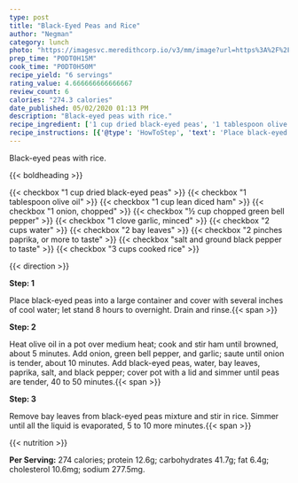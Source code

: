 ```yaml
---
type: post
title: "Black-Eyed Peas and Rice"
author: "Negman"
category: lunch
photo: "https://imagesvc.meredithcorp.io/v3/mm/image?url=https%3A%2F%2Fimages.media-allrecipes.com%2Fuserphotos%2F1924270.jpg"
prep_time: "P0DT0H15M"
cook_time: "P0DT0H50M"
recipe_yield: "6 servings"
rating_value: 4.666666666666667
review_count: 6
calories: "274.3 calories"
date_published: 05/02/2020 01:13 PM
description: "Black-eyed peas with rice."
recipe_ingredient: ['1 cup dried black-eyed peas', '1 tablespoon olive oil', '1 cup lean diced ham', '1 onion, chopped', '½ cup chopped green bell pepper', '1 clove garlic, minced', '2 cups water', '2 bay leaves', '2 pinches paprika, or more to taste', 'salt and ground black pepper to taste', '3 cups cooked rice']
recipe_instructions: [{'@type': 'HowToStep', 'text': 'Place black-eyed peas into a large container and cover with several inches of cool water; let stand 8 hours to overnight. Drain and rinse.\n'}, {'@type': 'HowToStep', 'text': 'Heat olive oil in a pot over medium heat; cook and stir ham until browned, about 5 minutes. Add onion, green bell pepper, and garlic; saute until onion is tender, about 10 minutes. Add black-eyed peas, water, bay leaves, paprika, salt, and black pepper; cover pot with a lid and simmer until peas are tender, 40 to 50 minutes.\n'}, {'@type': 'HowToStep', 'text': 'Remove bay leaves from black-eyed peas mixture and stir in rice. Simmer until all the liquid is evaporated, 5 to 10 more minutes.\n'}]
---
```


Black-eyed peas with rice. 

{{< boldheading >}}

{{< checkbox "1 cup dried black-eyed peas" >}}
{{< checkbox "1 tablespoon olive oil" >}}
{{< checkbox "1 cup lean diced ham" >}}
{{< checkbox "1  onion, chopped" >}}
{{< checkbox "½ cup chopped green bell pepper" >}}
{{< checkbox "1 clove garlic, minced" >}}
{{< checkbox "2 cups water" >}}
{{< checkbox "2  bay leaves" >}}
{{< checkbox "2 pinches paprika, or more to taste" >}}
{{< checkbox "salt and ground black pepper to taste" >}}
{{< checkbox "3 cups cooked rice" >}}


{{< direction >}}

**Step: 1**

Place black-eyed peas into a large container and cover with several inches of cool water; let stand 8 hours to overnight. Drain and rinse.{{< span >}}

**Step: 2**

Heat olive oil in a pot over medium heat; cook and stir ham until browned, about 5 minutes. Add onion, green bell pepper, and garlic; saute until onion is tender, about 10 minutes. Add black-eyed peas, water, bay leaves, paprika, salt, and black pepper; cover pot with a lid and simmer until peas are tender, 40 to 50 minutes.{{< span >}}

**Step: 3**

Remove bay leaves from black-eyed peas mixture and stir in rice. Simmer until all the liquid is evaporated, 5 to 10 more minutes.{{< span >}}

{{< nutrition >}}

**Per Serving:** 274 calories; protein 12.6g; carbohydrates 41.7g; fat 6.4g; cholesterol 10.6mg; sodium 277.5mg.